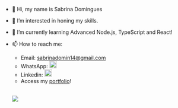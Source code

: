 - 👋 Hi, my name is Sabrina Domingues
- 👀 I’m interested in honing my skills.
- 🌱 I’m currently learning Advanced Node.js, TypeScript and React!
- 📫 How to reach me:
  - Email: sabrinadomin14@gmail.com
  - WhatsApp: <a href = "https://wa.me/+5541988993190"> <img src="https://img.icons8.com/color/512/whatsapp.png" height = "20" width = "20" /> <a/>
  - Linkedin: <a href = "https://www.linkedin.com/in/sabrinadominguesconceicao/" > <img src="https://cdn.jsdelivr.net/gh/devicons/devicon/icons/linkedin/linkedin-original.svg" height = "20" width = "20" /><a/>
  - Access my <a href = "https://sadomi.netlify.app/" >portfolio<a/>!
  
  <br>
  
  <a href = "https://www.codewars.com/users/Sabrinadomin/completed_solutions"><img src = "https://www.codewars.com/users/Sabrinadomin/badges/large"/><a/>

<!---
Sabrinadomin/Sabrinadomin is a ✨ special ✨ repository because its `README.md` (this file) appears on your GitHub profile.
You can click the Preview link to take a look at your changes.
--->
